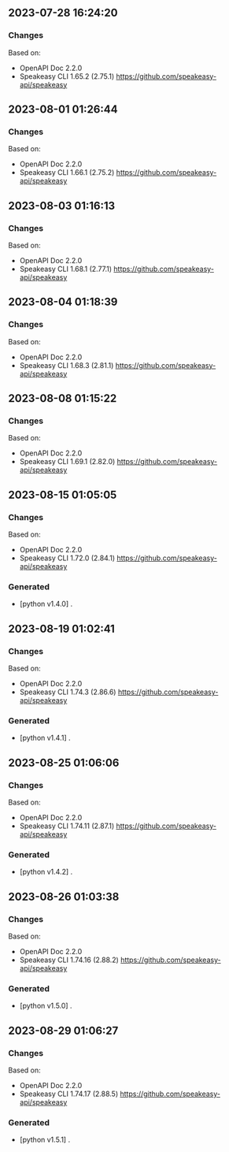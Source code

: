 

## 2023-07-28 16:24:20
### Changes
Based on:
- OpenAPI Doc 2.2.0 
- Speakeasy CLI 1.65.2 (2.75.1) https://github.com/speakeasy-api/speakeasy

## 2023-08-01 01:26:44
### Changes
Based on:
- OpenAPI Doc 2.2.0 
- Speakeasy CLI 1.66.1 (2.75.2) https://github.com/speakeasy-api/speakeasy

## 2023-08-03 01:16:13
### Changes
Based on:
- OpenAPI Doc 2.2.0 
- Speakeasy CLI 1.68.1 (2.77.1) https://github.com/speakeasy-api/speakeasy

## 2023-08-04 01:18:39
### Changes
Based on:
- OpenAPI Doc 2.2.0 
- Speakeasy CLI 1.68.3 (2.81.1) https://github.com/speakeasy-api/speakeasy

## 2023-08-08 01:15:22
### Changes
Based on:
- OpenAPI Doc 2.2.0 
- Speakeasy CLI 1.69.1 (2.82.0) https://github.com/speakeasy-api/speakeasy

## 2023-08-15 01:05:05
### Changes
Based on:
- OpenAPI Doc 2.2.0 
- Speakeasy CLI 1.72.0 (2.84.1) https://github.com/speakeasy-api/speakeasy
### Generated
- [python v1.4.0] .

## 2023-08-19 01:02:41
### Changes
Based on:
- OpenAPI Doc 2.2.0 
- Speakeasy CLI 1.74.3 (2.86.6) https://github.com/speakeasy-api/speakeasy
### Generated
- [python v1.4.1] .

## 2023-08-25 01:06:06
### Changes
Based on:
- OpenAPI Doc 2.2.0 
- Speakeasy CLI 1.74.11 (2.87.1) https://github.com/speakeasy-api/speakeasy
### Generated
- [python v1.4.2] .

## 2023-08-26 01:03:38
### Changes
Based on:
- OpenAPI Doc 2.2.0 
- Speakeasy CLI 1.74.16 (2.88.2) https://github.com/speakeasy-api/speakeasy
### Generated
- [python v1.5.0] .

## 2023-08-29 01:06:27
### Changes
Based on:
- OpenAPI Doc 2.2.0 
- Speakeasy CLI 1.74.17 (2.88.5) https://github.com/speakeasy-api/speakeasy
### Generated
- [python v1.5.1] .